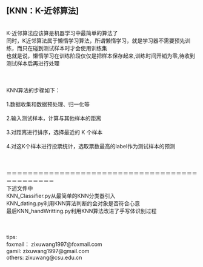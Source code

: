 [KNN：K-近邻算法]
-----
<br>
K-近邻算法应该算是机器学习中最简单的算法了<br>
同时，K近邻算法属于懒惰学习算法，所谓懒惰学习，就是学习器不需要预先训练，而只在碰到测试样本时才会使用训练集<br>
也就是说，懒惰学习在训练阶段仅仅是把样本保存起来,训练时间开销为零,待收到测试样本后再进行处理<br>
<br>
<br>
<br>
KNN算法的步骤如下：<br>
<br>
1.数据收集和数据预处理、归一化等<br><br>
2.输入测试样本，计算与其他样本的距离<br><br>
3.对距离进行排序，选择最近的 K 个样本<br><br>
4.对这K个样本进行投票统计，选取票数最高的label作为测试样本的预测<br><br>
<br>
<br>
＝＝＝＝＝＝＝＝＝＝＝＝＝＝＝＝＝＝＝＝＝＝＝＝＝＝＝＝＝＝＝＝＝＝＝＝＝＝＝＝＝＝＝＝＝<br>
下述文件中<br>
KNN_Classifier.py从最简单的KNN分类器引入<br>
KNN_dating.py利用KNN算法判断约会对象是否符合心意<br>
最后KNN_handWritting.py利用KNN算法改进了手写体识别过程<br>
<br>
<br>
<br>
tips:<br>
foxmail：  zixuwang1997@foxmail.com<br>
gamil:     zixuwang1997@gmail.com<br>
others:    zixuwang@csu.edu.cn<br>
